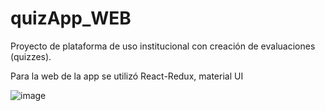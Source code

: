 # quizApp_WEB

Proyecto de plataforma de uso institucional con creación de evaluaciones (quizzes). 

Para la web de la app se utilizó React-Redux, material UI

![image](https://user-images.githubusercontent.com/66930743/119211266-1b813e80-ba7f-11eb-9dd3-a0005f67c8b1.png)
